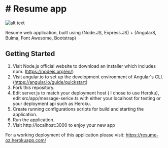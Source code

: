 # # Resume app

![alt text](https://i.imgur.com/ZF6R3TQ.png)

Resume web application, built using (Node.JS, Express.JS) + (Angular8, Bulma, Font Awesome, Bootstrap)
## Getting Started

1. Visit Node.js official website to download an installer which includes npm. (https://nodejs.org/en/)
2. Visit angular.io to set up the development environment of Angular's CLI. (https://angular.io/guide/quickstart)
4. Fork this repository.
5. Edit server.js to match your deployment host ( I chose to use Heroku), edit src/app/message-serice.ts with either your localhost for testing or your deployment api such as Heroku.
6. Create running configurations scripts for build and starting the application.
7. Run the application.
8. Visit http://localhost:3000 to enjoy your new app

For a working deployment of this application please visit: https://resume-oz.herokuapp.com/
